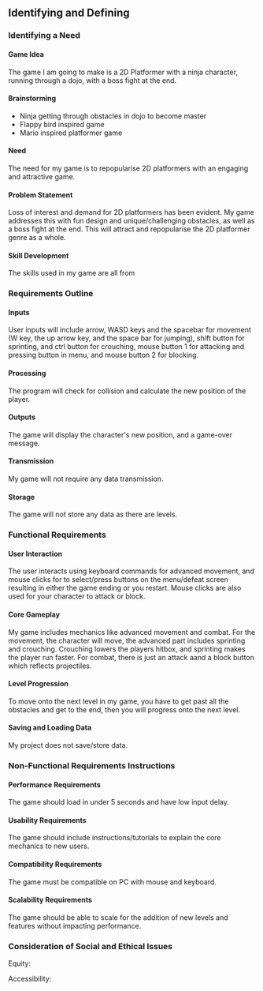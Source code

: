 ## **Identifying and Defining**

### **Identifying a Need**
#### Game Idea
The game I am going to make is a 2D Platformer with a ninja character, running through a dojo, with a boss fight at the end.

#### Brainstorming
* Ninja getting through obstacles in dojo to become master
* Flappy bird inspired game
* Mario inspired platformer game

#### Need
The need for my game is to repopularise 2D platformers with an engaging and attractive game.

#### Problem Statement
Loss of interest and demand for 2D platformers has been evident. My game addresses this with fun design and unique/challenging obstacles, as well as a boss fight at the end. This will attract and repopularise the 2D platformer genre as a whole.

#### Skill Development
The skills used in my game are all from 

### **Requirements Outline**
#### Inputs
User inputs will include arrow, WASD keys and the spacebar for movement (W key, the up arrow key, and the space bar for jumping), shift button for sprinting, and ctrl button for crouching, mouse button 1 for attacking and pressing button in menu, and mouse button 2 for blocking.

#### Processing
The program will check for collision and calculate the new position of the player.

#### Outputs
The game will display the character's new position, and a game-over message.

#### Transmission
My game will not require any data transmission.

#### Storage
The game will not store any data as there are levels.

### **Functional Requirements**
#### User Interaction
The user interacts using keyboard commands for advanced movement, and mouse clicks for to select/press buttons on the menu/defeat screen resulting in either the game ending or you restart. Mouse clicks are also used for your character to attack or block.

#### Core Gameplay
My game includes mechanics like advanced movement and combat. For the movement, the character will move, the advanced part includes sprinting and crouching. Crouching lowers the players hitbox, and sprinting makes the player run faster. For combat, there is just an attack aand a block button which reflects projectiles.

#### Level Progression
To move onto the next level in my game, you have to get past all the obstacles and get to the end, then you will progress onto the next level.

#### Saving and Loading Data
My project does not save/store data.

### **Non-Functional Requirements Instructions**
#### Performance Requirements
The game should load in under 5 seconds and have low input delay.

#### Usability Requirements
The game should include instructions/tutorials to explain the core mechanics to new users.

#### Compatibility Requirements
The game must be compatible on PC with mouse and keyboard.

#### Scalability Requirements
The game should be able to scale for the addition of new levels and features without impacting performance.

### **Consideration of Social and Ethical Issues**
Equity: 

Accessibility:
